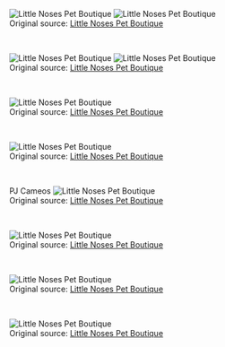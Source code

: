 ![Little Noses Pet Boutique](https://raw.githubusercontent.com/nikole-flowers/leo-work/main/LittleNosesPB/LN.jpeg "Little Noses Pet Boutique")
![Little Noses Pet Boutique](https://raw.githubusercontent.com/nikole-flowers/leo-work/main/LittleNosesPB/LN2.jpeg "Little Noses Pet Boutique")
</br>
Original source: [Little Noses Pet Boutique](https://shoplittlenoses.com/products/ocean-blue-puzzle-toy-knot)

</br>

![Little Noses Pet Boutique](https://raw.githubusercontent.com/nikole-flowers/leo-work/main/LittleNosesPB/LN3.jpeg "Little Noses Pet Boutique")
![Little Noses Pet Boutique](https://raw.githubusercontent.com/nikole-flowers/leo-work/main/LittleNosesPB/LN4.jpeg "Little Noses Pet Boutique")
</br>
Original source: [Little Noses Pet Boutique](https://shoplittlenoses.com/products/bright-pink-puzzle-toy-knot-original)

</br>

![Little Noses Pet Boutique](https://raw.githubusercontent.com/nikole-flowers/leo-work/main/LittleNosesPB/LN5.jpeg "Little Noses Pet Boutique")
</br>
Original source: [Little Noses Pet Boutique](https://shoplittlenoses.com/products/dogs-are-better-than-people-embroidered-sweatshirt-black-and-teal)

</br>

![Little Noses Pet Boutique](https://raw.githubusercontent.com/nikole-flowers/leo-work/main/LittleNosesPB/LN6.jpeg "Little Noses Pet Boutique")
</br>
Original source: [Little Noses Pet Boutique](https://shoplittlenoses.com/products/dogs-are-better-than-people-embroidered-sweatshirt)

</br>

PJ Cameos
![Little Noses Pet Boutique](https://raw.githubusercontent.com/nikole-flowers/leo-work/main/LittleNosesPB/LN_PJ.jpeg "Little Noses Pet Boutique")
</br>
Original source: [Little Noses Pet Boutique](https://shoplittlenoses.com/products/ocean-blue-pet-bed)

</br>

![Little Noses Pet Boutique](https://raw.githubusercontent.com/nikole-flowers/leo-work/main/LittleNosesPB/LN_PJ2.jpeg "Little Noses Pet Boutique")
</br>
Original source: [Little Noses Pet Boutique](https://shoplittlenoses.com/products/sunflower-yellow-pet-bed)

</br>

![Little Noses Pet Boutique](https://raw.githubusercontent.com/nikole-flowers/leo-work/main/LittleNosesPB/LN_PJ3.jpeg "Little Noses Pet Boutique")
</br>
Original source: [Little Noses Pet Boutique](https://shoplittlenoses.com/products/dark-pink-pet-bed)

</br>

![Little Noses Pet Boutique](https://raw.githubusercontent.com/nikole-flowers/leo-work/main/LittleNosesPB/LN_PJ4.jpeg "Little Noses Pet Boutique")
</br>
Original source: [Little Noses Pet Boutique](https://shoplittlenoses.com/products/mint-blue-pet-bed)
